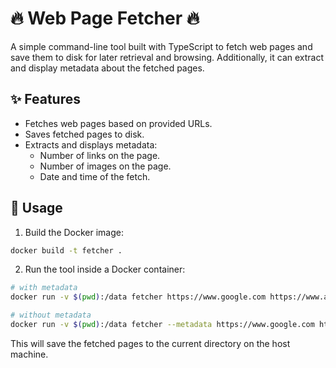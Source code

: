 # 🔥 Web Page Fetcher 🔥

A simple command-line tool built with TypeScript to fetch web pages and save them to disk for later retrieval and browsing. Additionally, it can extract and display metadata about the fetched pages.

## ✨ Features

- Fetches web pages based on provided URLs.
- Saves fetched pages to disk.
- Extracts and displays metadata:
  - Number of links on the page.
  - Number of images on the page.
  - Date and time of the fetch.

## 📖 Usage

1. Build the Docker image:

```bash
docker build -t fetcher .
```

2. Run the tool inside a Docker container:

```bash
# with metadata
docker run -v $(pwd):/data fetcher https://www.google.com https://www.amazon.co.jp

# without metadata
docker run -v $(pwd):/data fetcher --metadata https://www.google.com https://www.amazon.co.jp
```

This will save the fetched pages to the current directory on the host machine.
